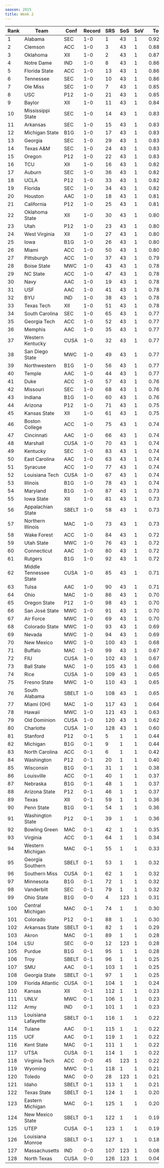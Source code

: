 ```yaml
---
season: 2015
title: Week 2
---
```

<table class="display"><thead><tr><th>Rank</th><th>Team</th><th>Conf</th><th>Record</th><th>SRS</th><th>SoS</th><th>SoV</th><th>Total</th></tr></thead><tbody>
<tr><td>1</td><td>Alabama</td><td>SEC</td><td>1-0</td><td>1</td><td>43</td><td>1</td><td>0.92500</td></tr>
<tr><td>2</td><td>Clemson</td><td>ACC</td><td>1-0</td><td>3</td><td>43</td><td>1</td><td>0.88193</td></tr>
<tr><td>3</td><td>Oklahoma</td><td>XII</td><td>1-0</td><td>2</td><td>43</td><td>1</td><td>0.87957</td></tr>
<tr><td>4</td><td>Notre Dame</td><td>IND</td><td>1-0</td><td>8</td><td>43</td><td>1</td><td>0.86644</td></tr>
<tr><td>5</td><td>Florida State</td><td>ACC</td><td>1-0</td><td>13</td><td>43</td><td>1</td><td>0.86163</td></tr>
<tr><td>6</td><td>Tennessee</td><td>SEC</td><td>1-0</td><td>10</td><td>43</td><td>1</td><td>0.86016</td></tr>
<tr><td>7</td><td>Ole Miss</td><td>SEC</td><td>1-0</td><td>7</td><td>43</td><td>1</td><td>0.85786</td></tr>
<tr><td>8</td><td>USC</td><td>P12</td><td>1-0</td><td>21</td><td>43</td><td>1</td><td>0.85459</td></tr>
<tr><td>9</td><td>Baylor</td><td>XII</td><td>1-0</td><td>11</td><td>43</td><td>1</td><td>0.84358</td></tr>
<tr><td>10</td><td>Mississippi State</td><td>SEC</td><td>1-0</td><td>14</td><td>43</td><td>1</td><td>0.83798</td></tr>
<tr><td>11</td><td>Arkansas</td><td>SEC</td><td>1-0</td><td>15</td><td>43</td><td>1</td><td>0.83749</td></tr>
<tr><td>12</td><td>Michigan State</td><td>B1G</td><td>1-0</td><td>17</td><td>43</td><td>1</td><td>0.83478</td></tr>
<tr><td>13</td><td>Georgia</td><td>SEC</td><td>1-0</td><td>29</td><td>43</td><td>1</td><td>0.83433</td></tr>
<tr><td>14</td><td>Texas A&M</td><td>SEC</td><td>1-0</td><td>24</td><td>43</td><td>1</td><td>0.83404</td></tr>
<tr><td>15</td><td>Oregon</td><td>P12</td><td>1-0</td><td>22</td><td>43</td><td>1</td><td>0.83280</td></tr>
<tr><td>16</td><td>TCU</td><td>XII</td><td>1-0</td><td>16</td><td>43</td><td>1</td><td>0.82833</td></tr>
<tr><td>17</td><td>Auburn</td><td>SEC</td><td>1-0</td><td>36</td><td>43</td><td>1</td><td>0.82801</td></tr>
<tr><td>18</td><td>UCLA</td><td>P12</td><td>1-0</td><td>33</td><td>43</td><td>1</td><td>0.82258</td></tr>
<tr><td>19</td><td>Florida</td><td>SEC</td><td>1-0</td><td>34</td><td>43</td><td>1</td><td>0.82202</td></tr>
<tr><td>20</td><td>Houston</td><td>AAC</td><td>1-0</td><td>18</td><td>43</td><td>1</td><td>0.81217</td></tr>
<tr><td>21</td><td>California</td><td>P12</td><td>1-0</td><td>25</td><td>43</td><td>1</td><td>0.81120</td></tr>
<tr><td>22</td><td>Oklahoma State</td><td>XII</td><td>1-0</td><td>30</td><td>43</td><td>1</td><td>0.80846</td></tr>
<tr><td>23</td><td>Utah</td><td>P12</td><td>1-0</td><td>23</td><td>43</td><td>1</td><td>0.80807</td></tr>
<tr><td>24</td><td>West Virginia</td><td>XII</td><td>1-0</td><td>27</td><td>43</td><td>1</td><td>0.80775</td></tr>
<tr><td>25</td><td>Iowa</td><td>B1G</td><td>1-0</td><td>26</td><td>43</td><td>1</td><td>0.80463</td></tr>
<tr><td>26</td><td>Miami</td><td>ACC</td><td>1-0</td><td>50</td><td>43</td><td>1</td><td>0.80160</td></tr>
<tr><td>27</td><td>Pittsburgh</td><td>ACC</td><td>1-0</td><td>37</td><td>43</td><td>1</td><td>0.79971</td></tr>
<tr><td>28</td><td>Boise State</td><td>MWC</td><td>1-0</td><td>43</td><td>43</td><td>1</td><td>0.78895</td></tr>
<tr><td>29</td><td>NC State</td><td>ACC</td><td>1-0</td><td>47</td><td>43</td><td>1</td><td>0.78853</td></tr>
<tr><td>30</td><td>Navy</td><td>AAC</td><td>1-0</td><td>19</td><td>43</td><td>1</td><td>0.78774</td></tr>
<tr><td>31</td><td>USF</td><td>AAC</td><td>1-0</td><td>41</td><td>43</td><td>1</td><td>0.78719</td></tr>
<tr><td>32</td><td>BYU</td><td>IND</td><td>1-0</td><td>38</td><td>43</td><td>1</td><td>0.78699</td></tr>
<tr><td>33</td><td>Texas Tech</td><td>XII</td><td>1-0</td><td>51</td><td>43</td><td>1</td><td>0.78468</td></tr>
<tr><td>34</td><td>South Carolina</td><td>SEC</td><td>1-0</td><td>65</td><td>43</td><td>1</td><td>0.77625</td></tr>
<tr><td>35</td><td>Georgia Tech</td><td>ACC</td><td>1-0</td><td>52</td><td>43</td><td>1</td><td>0.77591</td></tr>
<tr><td>36</td><td>Memphis</td><td>AAC</td><td>1-0</td><td>35</td><td>43</td><td>1</td><td>0.77544</td></tr>
<tr><td>37</td><td>Western Kentucky</td><td>CUSA</td><td>1-0</td><td>32</td><td>43</td><td>1</td><td>0.77486</td></tr>
<tr><td>38</td><td>San Diego State</td><td>MWC</td><td>1-0</td><td>49</td><td>43</td><td>1</td><td>0.77412</td></tr>
<tr><td>39</td><td>Northwestern</td><td>B1G</td><td>1-0</td><td>56</td><td>43</td><td>1</td><td>0.77145</td></tr>
<tr><td>40</td><td>Temple</td><td>AAC</td><td>1-0</td><td>44</td><td>43</td><td>1</td><td>0.77002</td></tr>
<tr><td>41</td><td>Duke</td><td>ACC</td><td>1-0</td><td>57</td><td>43</td><td>1</td><td>0.76608</td></tr>
<tr><td>42</td><td>Missouri</td><td>SEC</td><td>1-0</td><td>68</td><td>43</td><td>1</td><td>0.76319</td></tr>
<tr><td>43</td><td>Indiana</td><td>B1G</td><td>1-0</td><td>60</td><td>43</td><td>1</td><td>0.76230</td></tr>
<tr><td>44</td><td>Arizona</td><td>P12</td><td>1-0</td><td>71</td><td>43</td><td>1</td><td>0.75864</td></tr>
<tr><td>45</td><td>Kansas State</td><td>XII</td><td>1-0</td><td>61</td><td>43</td><td>1</td><td>0.75616</td></tr>
<tr><td>46</td><td>Boston College</td><td>ACC</td><td>1-0</td><td>75</td><td>43</td><td>1</td><td>0.74832</td></tr>
<tr><td>47</td><td>Cincinnati</td><td>AAC</td><td>1-0</td><td>66</td><td>43</td><td>1</td><td>0.74777</td></tr>
<tr><td>48</td><td>Marshall</td><td>CUSA</td><td>1-0</td><td>70</td><td>43</td><td>1</td><td>0.74584</td></tr>
<tr><td>49</td><td>Kentucky</td><td>SEC</td><td>1-0</td><td>83</td><td>43</td><td>1</td><td>0.74519</td></tr>
<tr><td>50</td><td>East Carolina</td><td>AAC</td><td>1-0</td><td>63</td><td>43</td><td>1</td><td>0.74327</td></tr>
<tr><td>51</td><td>Syracuse</td><td>ACC</td><td>1-0</td><td>77</td><td>43</td><td>1</td><td>0.74134</td></tr>
<tr><td>52</td><td>Louisiana Tech</td><td>CUSA</td><td>1-0</td><td>67</td><td>43</td><td>1</td><td>0.74086</td></tr>
<tr><td>53</td><td>Illinois</td><td>B1G</td><td>1-0</td><td>78</td><td>43</td><td>1</td><td>0.74038</td></tr>
<tr><td>54</td><td>Maryland</td><td>B1G</td><td>1-0</td><td>87</td><td>43</td><td>1</td><td>0.73842</td></tr>
<tr><td>55</td><td>Iowa State</td><td>XII</td><td>1-0</td><td>81</td><td>43</td><td>1</td><td>0.73793</td></tr>
<tr><td>56</td><td>Appalachian State</td><td>SBELT</td><td>1-0</td><td>58</td><td>43</td><td>1</td><td>0.73610</td></tr>
<tr><td>57</td><td>Northern Illinois</td><td>MAC</td><td>1-0</td><td>73</td><td>43</td><td>1</td><td>0.73328</td></tr>
<tr><td>58</td><td>Wake Forest</td><td>ACC</td><td>1-0</td><td>84</td><td>43</td><td>1</td><td>0.72861</td></tr>
<tr><td>59</td><td>Utah State</td><td>MWC</td><td>1-0</td><td>76</td><td>43</td><td>1</td><td>0.72598</td></tr>
<tr><td>60</td><td>Connecticut</td><td>AAC</td><td>1-0</td><td>80</td><td>43</td><td>1</td><td>0.72466</td></tr>
<tr><td>61</td><td>Rutgers</td><td>B1G</td><td>1-0</td><td>92</td><td>43</td><td>1</td><td>0.72249</td></tr>
<tr><td>62</td><td>Middle Tennessee State</td><td>CUSA</td><td>1-0</td><td>85</td><td>43</td><td>1</td><td>0.71898</td></tr>
<tr><td>63</td><td>Tulsa</td><td>AAC</td><td>1-0</td><td>90</td><td>43</td><td>1</td><td>0.71163</td></tr>
<tr><td>64</td><td>Ohio</td><td>MAC</td><td>1-0</td><td>86</td><td>43</td><td>1</td><td>0.70855</td></tr>
<tr><td>65</td><td>Oregon State</td><td>P12</td><td>1-0</td><td>98</td><td>43</td><td>1</td><td>0.70357</td></tr>
<tr><td>66</td><td>San José State</td><td>MWC</td><td>1-0</td><td>91</td><td>43</td><td>1</td><td>0.70203</td></tr>
<tr><td>67</td><td>Air Force</td><td>MWC</td><td>1-0</td><td>69</td><td>43</td><td>1</td><td>0.70013</td></tr>
<tr><td>68</td><td>Colorado State</td><td>MWC</td><td>1-0</td><td>93</td><td>43</td><td>1</td><td>0.69578</td></tr>
<tr><td>69</td><td>Nevada</td><td>MWC</td><td>1-0</td><td>94</td><td>43</td><td>1</td><td>0.69057</td></tr>
<tr><td>70</td><td>New Mexico</td><td>MWC</td><td>1-0</td><td>100</td><td>43</td><td>1</td><td>0.68006</td></tr>
<tr><td>71</td><td>Buffalo</td><td>MAC</td><td>1-0</td><td>99</td><td>43</td><td>1</td><td>0.67783</td></tr>
<tr><td>72</td><td>FIU</td><td>CUSA</td><td>1-0</td><td>102</td><td>43</td><td>1</td><td>0.67201</td></tr>
<tr><td>73</td><td>Ball State</td><td>MAC</td><td>1-0</td><td>105</td><td>43</td><td>1</td><td>0.66308</td></tr>
<tr><td>74</td><td>Rice</td><td>CUSA</td><td>1-0</td><td>109</td><td>43</td><td>1</td><td>0.65631</td></tr>
<tr><td>75</td><td>Fresno State</td><td>MWC</td><td>1-0</td><td>110</td><td>43</td><td>1</td><td>0.65522</td></tr>
<tr><td>76</td><td>South Alabama</td><td>SBELT</td><td>1-0</td><td>108</td><td>43</td><td>1</td><td>0.65390</td></tr>
<tr><td>77</td><td>Miami (OH)</td><td>MAC</td><td>1-0</td><td>117</td><td>43</td><td>1</td><td>0.64904</td></tr>
<tr><td>78</td><td>Hawaii</td><td>MWC</td><td>1-0</td><td>121</td><td>43</td><td>1</td><td>0.63547</td></tr>
<tr><td>79</td><td>Old Dominion</td><td>CUSA</td><td>1-0</td><td>120</td><td>43</td><td>1</td><td>0.62831</td></tr>
<tr><td>80</td><td>Charlotte</td><td>CUSA</td><td>1-0</td><td>128</td><td>43</td><td>1</td><td>0.60059</td></tr>
<tr><td>81</td><td>Stanford</td><td>P12</td><td>0-1</td><td>5</td><td>1</td><td>1</td><td>0.44520</td></tr>
<tr><td>82</td><td>Michigan</td><td>B1G</td><td>0-1</td><td>9</td><td>1</td><td>1</td><td>0.44016</td></tr>
<tr><td>83</td><td>North Carolina</td><td>ACC</td><td>0-1</td><td>6</td><td>1</td><td>1</td><td>0.42922</td></tr>
<tr><td>84</td><td>Washington</td><td>P12</td><td>0-1</td><td>20</td><td>1</td><td>1</td><td>0.40117</td></tr>
<tr><td>85</td><td>Wisconsin</td><td>B1G</td><td>0-1</td><td>31</td><td>1</td><td>1</td><td>0.38115</td></tr>
<tr><td>86</td><td>Louisville</td><td>ACC</td><td>0-1</td><td>40</td><td>1</td><td>1</td><td>0.37454</td></tr>
<tr><td>87</td><td>Nebraska</td><td>B1G</td><td>0-1</td><td>48</td><td>1</td><td>1</td><td>0.37290</td></tr>
<tr><td>88</td><td>Arizona State</td><td>P12</td><td>0-1</td><td>46</td><td>1</td><td>1</td><td>0.37239</td></tr>
<tr><td>89</td><td>Texas</td><td>XII</td><td>0-1</td><td>59</td><td>1</td><td>1</td><td>0.36643</td></tr>
<tr><td>90</td><td>Penn State</td><td>B1G</td><td>0-1</td><td>54</td><td>1</td><td>1</td><td>0.36626</td></tr>
<tr><td>91</td><td>Washington State</td><td>P12</td><td>0-1</td><td>39</td><td>1</td><td>1</td><td>0.36354</td></tr>
<tr><td>92</td><td>Bowling Green</td><td>MAC</td><td>0-1</td><td>42</td><td>1</td><td>1</td><td>0.35143</td></tr>
<tr><td>93</td><td>Virginia</td><td>ACC</td><td>0-1</td><td>64</td><td>1</td><td>1</td><td>0.34560</td></tr>
<tr><td>94</td><td>Western Michigan</td><td>MAC</td><td>0-1</td><td>55</td><td>1</td><td>1</td><td>0.33373</td></tr>
<tr><td>95</td><td>Georgia Southern</td><td>SBELT</td><td>0-1</td><td>53</td><td>1</td><td>1</td><td>0.32897</td></tr>
<tr><td>96</td><td>Southern Miss</td><td>CUSA</td><td>0-1</td><td>62</td><td>1</td><td>1</td><td>0.32601</td></tr>
<tr><td>97</td><td>Minnesota</td><td>B1G</td><td>0-1</td><td>72</td><td>1</td><td>1</td><td>0.32337</td></tr>
<tr><td>98</td><td>Vanderbilt</td><td>SEC</td><td>0-1</td><td>79</td><td>1</td><td>1</td><td>0.32274</td></tr>
<tr><td>99</td><td>Ohio State</td><td>B1G</td><td>0-0</td><td>4</td><td>123</td><td>1</td><td>0.31631</td></tr>
<tr><td>100</td><td>Central Michigan</td><td>MAC</td><td>0-1</td><td>74</td><td>1</td><td>1</td><td>0.30711</td></tr>
<tr><td>101</td><td>Colorado</td><td>P12</td><td>0-1</td><td>88</td><td>1</td><td>1</td><td>0.30566</td></tr>
<tr><td>102</td><td>Arkansas State</td><td>SBELT</td><td>0-1</td><td>82</td><td>1</td><td>1</td><td>0.29793</td></tr>
<tr><td>103</td><td>Akron</td><td>MAC</td><td>0-1</td><td>89</td><td>1</td><td>1</td><td>0.28905</td></tr>
<tr><td>104</td><td>LSU</td><td>SEC</td><td>0-0</td><td>12</td><td>123</td><td>1</td><td>0.28841</td></tr>
<tr><td>105</td><td>Purdue</td><td>B1G</td><td>0-1</td><td>95</td><td>1</td><td>1</td><td>0.28191</td></tr>
<tr><td>106</td><td>Troy</td><td>SBELT</td><td>0-1</td><td>96</td><td>1</td><td>1</td><td>0.25854</td></tr>
<tr><td>107</td><td>SMU</td><td>AAC</td><td>0-1</td><td>103</td><td>1</td><td>1</td><td>0.25625</td></tr>
<tr><td>108</td><td>Georgia State</td><td>SBELT</td><td>0-1</td><td>97</td><td>1</td><td>1</td><td>0.25600</td></tr>
<tr><td>109</td><td>Florida Atlantic</td><td>CUSA</td><td>0-1</td><td>104</td><td>1</td><td>1</td><td>0.24477</td></tr>
<tr><td>110</td><td>Kansas</td><td>XII</td><td>0-1</td><td>112</td><td>1</td><td>1</td><td>0.23871</td></tr>
<tr><td>111</td><td>UNLV</td><td>MWC</td><td>0-1</td><td>106</td><td>1</td><td>1</td><td>0.23571</td></tr>
<tr><td>112</td><td>Army</td><td>IND</td><td>0-1</td><td>101</td><td>1</td><td>1</td><td>0.23553</td></tr>
<tr><td>113</td><td>Louisiana Lafayette</td><td>SBELT</td><td>0-1</td><td>116</td><td>1</td><td>1</td><td>0.22811</td></tr>
<tr><td>114</td><td>Tulane</td><td>AAC</td><td>0-1</td><td>115</td><td>1</td><td>1</td><td>0.22662</td></tr>
<tr><td>115</td><td>UCF</td><td>AAC</td><td>0-1</td><td>119</td><td>1</td><td>1</td><td>0.22640</td></tr>
<tr><td>116</td><td>Kent State</td><td>MAC</td><td>0-1</td><td>111</td><td>1</td><td>1</td><td>0.22307</td></tr>
<tr><td>117</td><td>UTSA</td><td>CUSA</td><td>0-1</td><td>114</td><td>1</td><td>1</td><td>0.22098</td></tr>
<tr><td>118</td><td>Virginia Tech</td><td>ACC</td><td>0-0</td><td>45</td><td>123</td><td>1</td><td>0.22030</td></tr>
<tr><td>119</td><td>Wyoming</td><td>MWC</td><td>0-1</td><td>118</td><td>1</td><td>1</td><td>0.21273</td></tr>
<tr><td>120</td><td>Toledo</td><td>MAC</td><td>0-0</td><td>28</td><td>123</td><td>1</td><td>0.21105</td></tr>
<tr><td>121</td><td>Idaho</td><td>SBELT</td><td>0-1</td><td>113</td><td>1</td><td>1</td><td>0.21082</td></tr>
<tr><td>122</td><td>Texas State</td><td>SBELT</td><td>0-1</td><td>124</td><td>1</td><td>1</td><td>0.20413</td></tr>
<tr><td>123</td><td>Eastern Michigan</td><td>MAC</td><td>0-1</td><td>125</td><td>1</td><td>1</td><td>0.20041</td></tr>
<tr><td>124</td><td>New Mexico State</td><td>SBELT</td><td>0-1</td><td>122</td><td>1</td><td>1</td><td>0.19466</td></tr>
<tr><td>125</td><td>UTEP</td><td>CUSA</td><td>0-1</td><td>123</td><td>1</td><td>1</td><td>0.19412</td></tr>
<tr><td>126</td><td>Louisiana Monroe</td><td>SBELT</td><td>0-1</td><td>127</td><td>1</td><td>1</td><td>0.18743</td></tr>
<tr><td>127</td><td>Massachusetts</td><td>IND</td><td>0-0</td><td>107</td><td>123</td><td>1</td><td>0.08454</td></tr>
<tr><td>128</td><td>North Texas</td><td>CUSA</td><td>0-0</td><td>126</td><td>123</td><td>1</td><td>0.04713</td></tr>
</tbody></table>
